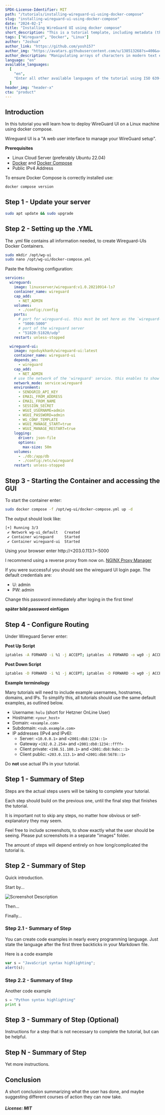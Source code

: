 ```yaml
---
SPDX-License-Identifier: MIT
path: "/tutorials/installing-wireguard-ui-using-docker-compose"
slug: "installing-wireguard-ui-using-docker-compose"
date: "2024-02-1"
title: "Installing WireGuard UI using docker compose"
short_description: "This is a tutorial template, including metadata (the first few lines before the actual tutorial). Please fill in as much as possible. If you don't know what to put somewhere, just leave it empty, the Community Manager will fill it for you. Your description should be less than 160 characters."
tags: ["Wireguard", "Docker", "Linux"]
author: "Joshua"
author_link: "https://github.com/yosh157"
author_img: "https://avatars.githubusercontent.com/u/138513268?s=400&u=5538bec7567a213c98bef37874f88d623bdb45de&v=4"
author_description: "Manipulating arrays of characters in modern text editors that need more RAM than we used to fly to the moon. But it's super awesome..."
language: "en"
available_languages:
  [
    "en",
    "Enter all other available languages of the tutorial using ISO 639-1 codes",
  ]
header_img: "header-x"
cta: "product"
---
```


## Introduction

In this tutorial you will learn how to deploy WireGuard UI on a Linux machine using docker compose.

Wireguard UI is a "A web user interface to manage your WireGuard setup".

**Prerequisites**

- Linux Cloud Server (preferably Ubuntu 22.04)
- [Docker](https://docs.docker.com/engine/install/ubuntu/) and [Docker Compose](https://docs.docker.com/compose/install/linux/)
- Public IPv4 Address

To ensure Docker Compose is correctly installed use:

```bash
docker compose version
```

## Step 1 - Update your server

```bash
sudo apt update && sudo upgrade
```
## Step 2 - Setting up the .YML

The .yml file contains all information needed, 
to create Wireguard-UIs Docker Containers.



```bash
sudo mkdir /opt/wg-ui
sudo nano /opt/wg-ui/docker-compose.yml
```
Paste the following configuration:

```YAML
services:
  wireguard:
    image: linuxserver/wireguard:v1.0.20210914-ls7
    container_name: wireguard
    cap_add:
      - NET_ADMIN
    volumes:
      - ./config:/config
    ports:
      # port for wireguard-ui. this must be set here as the `wireguard-ui` container joins the network of this container and hasn't its own network over which it could publis>
      - "5000:5000"
      # port of the wireguard server
      - "51820:51820/udp"
    restart: unless-stopped

  wireguard-ui:
    image: ngoduykhanh/wireguard-ui:latest
    container_name: wireguard-ui
    depends_on:
      - wireguard
    cap_add:
      - NET_ADMIN
    # use the network of the 'wireguard' service. this enables to show active clients in the status page
    network_mode: service:wireguard
    environment:
      - SENDGRID_API_KEY
      - EMAIL_FROM_ADDRESS
      - EMAIL_FROM_NAME
      - SESSION_SECRET
      - WGUI_USERNAME=admin
      - WGUI_PASSWORD=admin
      - WG_CONF_TEMPLATE
      - WGUI_MANAGE_START=true
      - WGUI_MANAGE_RESTART=true
    logging:
      driver: json-file
      options:
        max-size: 50m
    volumes:
      - ./db:/app/db
      - ./config:/etc/wireguard
    restart: unless-stopped
```

## Step 3 - Starting the Container and accessing the GUI

To start the container enter:
```bash
sudo docker compose -f /opt/wg-ui/docker-compose.yml up -d
```

The output should look like:

```bash
[+] Running 3/3
 ✔ Network wg-ui_default   Created                                                                                                                                        0.1s
 ✔ Container wireguard     Started                                                                                                                                        0.2s
 ✔ Container wireguard-ui  Started
```

Using your browser enter http://<203.0.113.1>:5000

I recommend using a reverse proxy from now on.
[NGINX Proxy Manager](https://community.hetzner.com/tutorials/installing-nginx-proxy-manager)

If you were successful you should see the wireguard UI login page. The default credentials are:
 
- U: admin
- PW: admin

Change this password immediately after loging in the first time!

**später bild password einfügen**

## Step 4 - Configure Routing

Under Wireguard Server enter:

**Post Up Script**
```bash
iptables -A FORWARD -i %1 -j ACCEPT; iptables -A FORWARD -o wg0 -j ACCEPT; iptables -t nat -A POSTROUTING -o eth+ -j MASQUERADE
```

**Post Down Script**
```bash
iptables -D FORWARD -i %1 -j ACCEPT; iptables -D FORWARD -o wg0 -j ACCEPT; iptables -t nat -D POSTROUTING -o eth+ -j MASQUERADE
```

**Example terminology**

Many tutorials will need to include example usernames, hostnames, domains, and IPs. To simplify this, all tutorials should use the same default examples, as outlined below.

- Username: `holu` (short for Hetzner OnLine User)
- Hostname: `<your_host>`
- Domain: `<example.com>`
- Subdomain: `<sub.example.com>`
- IP addresses (IPv4 and IPv6):
  - Server: `<10.0.0.1>` and `<2001:db8:1234::1>`
  - Gateway `<192.0.2.254>` and `<2001:db8:1234::ffff>`
  - Client private: `<198.51.100.1>` and `<2001:db8:9abc::1>`
  - Client public: `<203.0.113.1>` and `<2001:db8:5678::1>`

Do **not** use actual IPs in your tutorial.

## Step 1 - Summary of Step

Steps are the actual steps users will be taking to complete your tutorial.

Each step should build on the previous one, until the final step that finishes the tutorial.

It is important not to skip any steps, no matter how obvious or self-explanatory they may seem.

Feel free to include screenshots, to show exactly what the user should be seeing. Please put screenshots in a separate "images" folder.

The amount of steps will depend entirely on how long/complicated the tutorial is.

## Step 2 - Summary of Step

Quick introduction.

Start by...

![Screenshot Description](images/screenshot_description.png)

Then...

Finally...

### Step 2.1 - Summary of Step

You can create code examples in nearly every programming language.
Just state the language after the first three backticks in your Markdown file.

Here is a code example

```javascript
var s = "JavaScript syntax highlighting";
alert(s);
```

### Step 2.2 - Summary of Step

Another code example

```python
s = "Python syntax highlighting"
print s
```

## Step 3 - Summary of Step (Optional)

Instructions for a step that is not necessary to complete the tutorial, but can be helpful.

## Step N - Summary of Step

Yet more instructions.

## Conclusion

A short conclusion summarizing what the user has done, and maybe suggesting different courses of action they can now take.

##### License: MIT

<!--

Contributor's Certificate of Origin

By making a contribution to this project, I certify that:

(a) The contribution was created in whole or in part by me and I have
    the right to submit it under the license indicated in the file; or

(b) The contribution is based upon previous work that, to the best of my
    knowledge, is covered under an appropriate license and I have the
    right under that license to submit that work with modifications,
    whether created in whole or in part by me, under the same license
    (unless I am permitted to submit under a different license), as
    indicated in the file; or

(c) The contribution was provided directly to me by some other person
    who certified (a), (b) or (c) and I have not modified it.

(d) I understand and agree that this project and the contribution are
    public and that a record of the contribution (including all personal
    information I submit with it, including my sign-off) is maintained
    indefinitely and may be redistributed consistent with this project
    or the license(s) involved.

Signed-off-by: [submitter's name and email address here]

-->